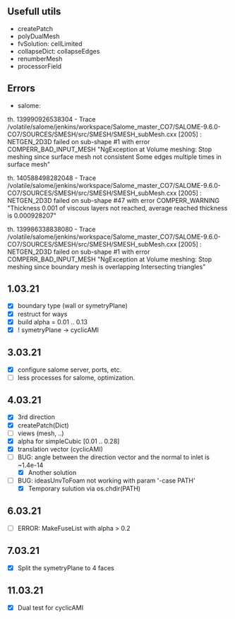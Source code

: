 ## Usefull utils
- createPatch
- polyDualMesh
- fvSolution: cellLimited
- collapseDict: collapseEdges
- renumberMesh
- processorField

## Errors
- salome:

th. 139990926538304 - 
Trace /volatile/salome/jenkins/workspace/Salome_master_CO7/SALOME-9.6.0-CO7/SOURCES/SMESH/src/SMESH/SMESH_subMesh.cxx [2005] : 
NETGEN_2D3D failed on sub-shape #1 with error COMPERR_BAD_INPUT_MESH 
"NgException at Volume meshing: Stop meshing since surface mesh not consistent Some edges multiple times in surface mesh"

th. 140588498282048 - 
Trace /volatile/salome/jenkins/workspace/Salome_master_CO7/SALOME-9.6.0-CO7/SOURCES/SMESH/src/SMESH/SMESH_subMesh.cxx [2005] : 
NETGEN_2D3D failed on sub-shape #47 with error COMPERR_WARNING 
"Thickness 0.001 of viscous layers not reached, average reached thickness is 0.000928207"

th. 139986338838080 - 
Trace /volatile/salome/jenkins/workspace/Salome_master_CO7/SALOME-9.6.0-CO7/SOURCES/SMESH/src/SMESH/SMESH_subMesh.cxx [2005] : 
NETGEN_2D3D failed on sub-shape #1 with error COMPERR_BAD_INPUT_MESH 
"NgException at Volume meshing: Stop meshing since boundary mesh is overlapping Intersecting triangles"


## 1.03.21
- [x] boundary type (wall or symetryPlane)
- [x] restruct for ways
- [x] build alpha = 0.01 .. 0.13
- [x] ! symetryPlane -> cyclicAMI

## 3.03.21
- [x] configure salome server, ports, etc.
- [ ] less processes for salome, optimization.

## 4.03.21
- [x] 3rd direction
- [x] createPatch(Dict)
- [ ] views (mesh, ..)
- [x] alpha for simpleCubic [0.01 .. 0.28]
- [x] translation vector (cyclicAMI)
- [ ] BUG: angle between the direction vector and the normal to inlet is ~1.4e-14 
    - [x] Another solution
- [ ] BUG: ideasUnvToFoam not working with param '-case PATH'
    - [x] Temporary sulution via os.chdir(PATH)

## 6.03.21
- [ ] ERROR: MakeFuseList with alpha > 0.2

## 7.03.21
- [x] Split the symetryPlane to 4 faces

## 11.03.21
- [x] Dual test for cyclicAMI
